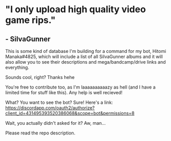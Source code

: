 # "I only upload high quality video game rips."
## - SiIvaGunner

This is some kind of database I'm building for a command for my bot, Hitomi Manaka#4825, which will include a list of all SiIvaGunner albums and it will also allow you to see their descriptions and mega/bandcamp/drive links and everything.

Sounds cool, right? Thanks hehe

You're free to contribute too, as I'm laaaaaaaaaazy as hell (and I have a limited time for stuff like this). Any help is well recieved!

What? You want to see the bot? Sure! Here's a link: https://discordapp.com/oauth2/authorize?client_id=431495393520386068&scope=bot&permissions=8

Wait, you actually didn't asked for it? Aw, man...

Please read the repo description.
